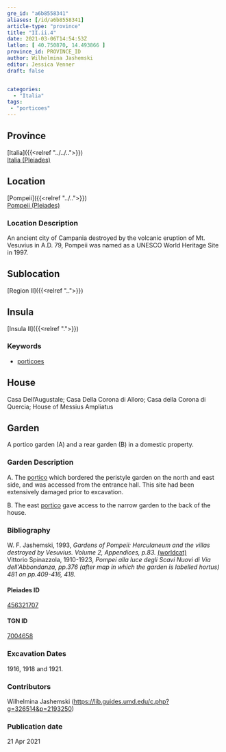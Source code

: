 ```yaml
---
gre_id: "a6b8558341"
aliases: [/id/a6b8558341]
article-type: "province"
title: "II.ii.4"
date: 2021-03-06T14:54:53Z
latlon: [ 40.750870, 14.493866 ]
province_id: PROVINCE_ID
author: Wilhelmina Jashemski
editor: Jessica Venner
draft: false


categories:
  - "Italia"
tags:
 - "porticoes"
---
```


## Province
[Italia]({{<relref "../../..">}}) \
[Italia (Pleiades)](https://pleiades.stoa.org/places/1052)

## Location
[Pompeii]({{<relref "../..">}}) \
[Pompeii (Pleiades)](https://pleiades.stoa.org/places/433032)


### Location Description
An ancient city of Campania destroyed by the volcanic eruption of Mt. Vesuvius in A.D. 79, Pompeii was named as a UNESCO World Heritage Site in 1997.

## Sublocation
[Region II]({{<relref "..">}})
## Insula
[Insula II]({{<relref ".">}})

### Keywords
 - [porticoes](http://vocab.getty.edu/page/aat/300004145)


 ## House
 Casa Dell’Augustale; Casa Della Corona di Alloro; Casa della Corona di Quercia; House of Messius Ampliatus


## Garden
A portico garden (A) and a rear garden (B) in a domestic property.

### Garden Description
A. The [portico](http://vocab.getty.edu/page/aat/300004145) which bordered the peristyle garden on the north and east side, and was accessed from the entrance hall. This site had been extensively damaged prior to excavation.

B. The east [portico](http://vocab.getty.edu/page/aat/300004145) gave access to the narrow garden to the back of the house.

### Bibliography
W. F. Jashemski, 1993, *Gardens of Pompeii: Herculaneum and the villas destroyed by Vesuvius. Volume 2, Appendices, p.83.* [(worldcat)](https://www.worldcat.org/title/gardens-of-pompeii-herculaneum-and-the-villas-destroyed-by-vesuvius-volume-2-appendices/oclc/222353569)  
Vittorio Spinazzola, 1910-1923, *Pompei alla luce degli Scavi Nuovi di Via dell'Abbondanza, pp.376 (after map in which the garden is labelled hortus) 481 on pp.409-416, 418.*  

<!--#### Periodo ID-->

<!-- [PERIODO_ID](https://pleiades.stoa.org/places/PLEIADES_ID) -->

#### Pleiades ID
[456321707](https://pleiades.stoa.org/places/456321707)

#### TGN ID
[7004658](http://vocab.getty.edu/page/tgn/7004658)

###  Excavation Dates
1916, 1918 and 1921.

### Contributors
Wilhelmina Jashemski (https://lib.guides.umd.edu/c.php?g=326514&p=2193250)  

### Publication date

21 Apr 2021
<!-- Format: dd MONTH_NAME yyyy -->

<!-- DATE -->
